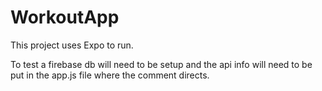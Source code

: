 # WorkoutApp

This project uses Expo to run. 

To test a firebase db will need to be setup and the api info will need to be put in the app.js file where the comment directs.
